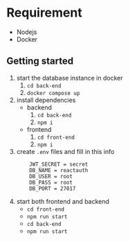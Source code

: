 # Requirement

- Nodejs
- Docker

## Getting started

1. start the database instance in docker
   1. `cd back-end`
   1. `docker compose up`
1. install dependencies
   - backend
     1. `cd back-end`
     1. `npm i`
   - frontend
     1. `cd front-end`
     1. `npm i`
1. create `.env` files and fill in this info
   ```
       JWT_SECRET = secret
       DB_NAME = reactauth
       DB_USER = root
       DB_PASS = root
       DB_PORT = 27017
   ```
1. start both frontend and backend
   - `cd front-end`
   - `npm run start`
   - `cd back-end`
   - `npm run start`
